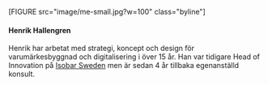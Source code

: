 [FIGURE src="image/me-small.jpg?w=100" class="byline"]

#### Henrik Hallengren

Henrik har arbetat med strategi, koncept och design för varumärkesbyggnad och digitalisering i över 15 år. Han var tidigare Head of Innovation på [Isobar Sweden](http://www.isobar.com/se/sv/) men är sedan 4 år tillbaka egenanställd konsult.
